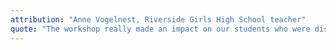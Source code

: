 ```yaml
---
attribution: "Anne Vogelnest, Riverside Girls High School teacher"
quote: "The workshop really made an impact on our students who were discussing the issues long after the day ended. The resources and examples used were excellent and we will definitely be asking fEMPOWER back next year."
---
```

